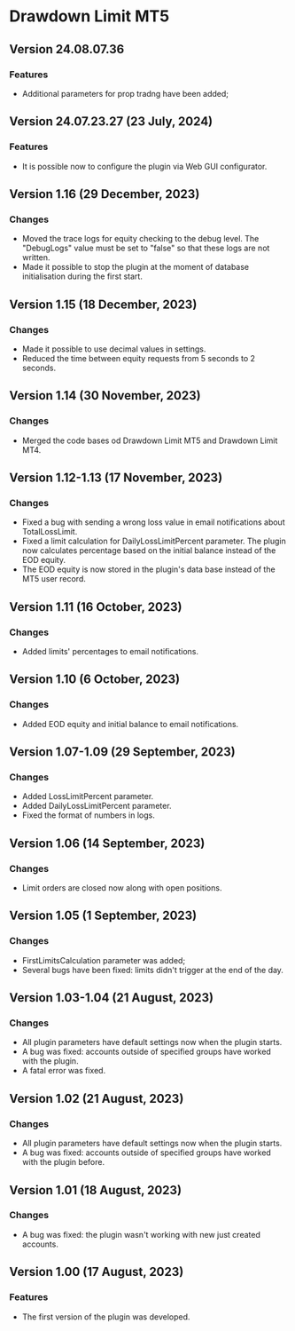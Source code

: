 # Drawdown Limit MT5

## Version 24.08.07.36
### Features
* Additional parameters for prop tradng have been added;

## Version 24.07.23.27 (23 July, 2024)
### Features
* It is possible now to configure the plugin via Web GUI configurator.

## Version 1.16 (29 December, 2023)
### Changes
* Moved the trace logs for equity checking to the debug level. The "DebugLogs" value must be set to "false" so that these logs are not written.
* Made it possible to stop the plugin at the moment of database initialisation during the first start.

## Version 1.15 (18 December, 2023)
### Changes
* Made it possible to use decimal values in settings.
* Reduced the time between equity requests from 5 seconds to 2 seconds.

## Version 1.14 (30 November, 2023)
### Changes
* Merged the code bases od Drawdown Limit MT5 and Drawdown Limit MT4.

## Version 1.12-1.13 (17 November, 2023)
### Changes
* Fixed a bug with sending a wrong loss value in email notifications about TotalLossLimit.
* Fixed a limit calculation for DailyLossLimitPercent parameter. The plugin now calculates percentage based on the initial balance instead of the EOD equity.
* The EOD equity is now stored in the plugin's data base instead of the MT5 user record.

## Version 1.11 (16 October, 2023)
### Changes
* Added limits' percentages to email notifications.

## Version 1.10 (6 October, 2023)
### Changes
* Added EOD equity and initial balance to email notifications.

## Version 1.07-1.09 (29 September, 2023)
### Changes
* Added LossLimitPercent parameter.
* Added DailyLossLimitPercent parameter.
* Fixed the format of numbers in logs.

## Version 1.06 (14 September, 2023)
### Changes
* Limit orders are closed now along with open positions.

## Version 1.05 (1 September, 2023)
### Changes
* FirstLimitsCalculation parameter was added;
* Several bugs have been fixed: limits didn't trigger at the end of the day.

## Version 1.03-1.04 (21 August, 2023)
### Changes
* All plugin parameters have default settings now when the plugin starts.
* A bug was fixed: accounts outside of specified groups have worked with the plugin.
* A fatal error was fixed.


## Version 1.02 (21 August, 2023)
### Changes
* All plugin parameters have default settings now when the plugin starts.
* A bug was fixed: accounts outside of specified groups have worked with the plugin before.


## Version 1.01 (18 August, 2023)
### Changes
* A bug was fixed: the plugin wasn't working with new just created accounts.


## Version 1.00 (17 August, 2023)
### Features
* The first version of the plugin was developed.
